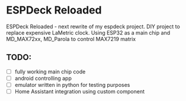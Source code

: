 # ESPDeck Reloaded
ESPDeck Reloaded - next rewrite of my espdeck project. DIY project to replace expensive LaMetric clock. Using ESP32 as a main chip and MD_MAX72xx, MD_Parola to control MAX7219 matrix
## TODO:
 - [ ] fully working main chip code
 - [ ] android controlling app
 - [ ] emulator written in python for testing purposes
 - [ ] Home Assistant integration using custom component
